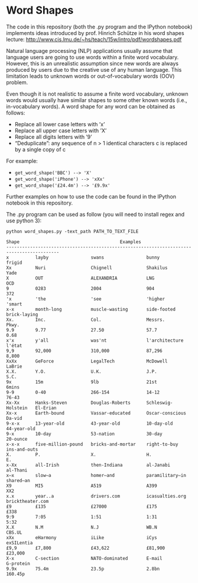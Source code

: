 # Word Shapes

The code in this  repository (both the .py program and the IPython notebook) implements ideas introduced by prof. Hinrich Schütze in his word shapes lecture:
http://www.cis.lmu.de/~hs/teach/15w/intro/pdf/wordshapes.pdf  

Natural language processing (NLP) applications usually assume that language users are going to use words within a finite word vocabulary. However, this is an unrealistic assumption since new words are always produced by users due to the creative use of any human language. This limitation leads to unknown words or out-of-vocabulary words (OOV) problem.   

Even though it is not realistic to assume a finite word vocabulary, unknown words would usually have similar shapes to some other known words (i.e., in-vocabulary words). A word shape for any word can be obtained as follows:

- Replace all lower case letters with ’x’
- Replace all upper case letters with ’X’
- Replace all digits letters with ’9’
- “Deduplicate”: any sequence of n > 1 identical characters c is replaced by a single copy of c

For example:
- ```get_word_shape('BBC') --> 'X' ```
- ```get_word_shape('iPhone') --> 'xXx'```
- ```get_word_shape('£24.4m') --> '£9.9x'```

Further examples on how to use the code can be found in the IPython notebook in this repository.

The .py program can be used as follow (you will need to install regex and use python 3):

```python word_shapes.py -text_path PATH_TO_TEXT_FILE```

```
Shape                                      Examples
------------------------------------------------------------------------------------------
x          layby                swans                bunny                frigid              
Xx         Nuri                 Chignell             Shakilus             Yade                
X          OUT                  ALEXANDRIA           LNG                  OCD                 
9          0283                 2004                 904                  372                 
'x         'the                 'see                 'higher              'smart              
x-x        month-long           muscle-wasting       side-footed          brick-laying        
Xx.        Inc.                 Col.                 Messrs.              Pkwy.               
9.9        9.77                 27.50                57.7                 0.68                
x'x        y'all                was'nt               l'architecture       l'état              
9,9        92,000               310,000              87,296               8,800               
XxXx       GeForce              LegalTech            McDowell             LaBrie              
X.X.       Y.O.                 U.K.                 J.P.                 S.C.                
9x         15m                  9lb                  21st                 6mins               
9-9        0-40                 266-154              14-12                76-43               
Xx-Xx      Hanks-Steven         Douglas-Roberts      Schleswig-Holstein   El-Erian            
Xx-x       Earth-bound          Vassar-educated      Oscar-conscious      Da-vid              
9-x-x      13-year-old          43-year-old          10-day-old           44-year-old         
9-x        10-day               53-nation            30-day               20-ounce            
x-x-x      five-million-pound   bricks-and-mortar    right-to-buy         ins-and-outs        
X.         P.                   X.                   H.                   E.                  
x-Xx       all-Irish            then-Indiana         al-Janabi            al-Thani            
x—x        slow—a               homer—and            paramilitary—in      shared—an           
X9         MI5                  A519                 A399                 XX2                 
x.x        year..a              drivers.com          icasualties.org      bricktheater.com    
£9         £135                 £27000               £175                 £338                
9:9        7:05                 1:51                 1:31                 5:32                
X.X        N.M                  N.J                  WB.N                 CBS.UL              
xXx        eHarmony             iLike                iCys                 exSILentia          
£9,9       £7,800               £43,622              £81,900              £23,000             
X-x        C-section            NATO-dominated       E-mail               G-protein           
9.9x       75.4m                23.5p                2.8bn                160.45p   
```
